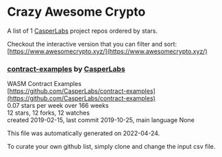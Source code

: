 # Crazy Awesome Crypto
A list of 1 [CasperLabs](https://github.com/CasperLabs) project repos ordered by stars.  

Checkout the interactive version that you can filter and sort: 
[https://www.awesomecrypto.xyz/](https://www.awesomecrypto.xyz/)  


### [contract-examples](https://github.com/CasperLabs/contract-examples) by [CasperLabs](https://github.com/CasperLabs)  
WASM Contract Examples  
[https://github.com/CasperLabs/contract-examples](https://github.com/CasperLabs/contract-examples)  
0.07 stars per week over 166 weeks  
12 stars, 12 forks, 12 watches  
created 2019-02-15, last commit 2019-10-25, main language None  


This file was automatically generated on 2022-04-24.  

To curate your own github list, simply clone and change the input csv file.  